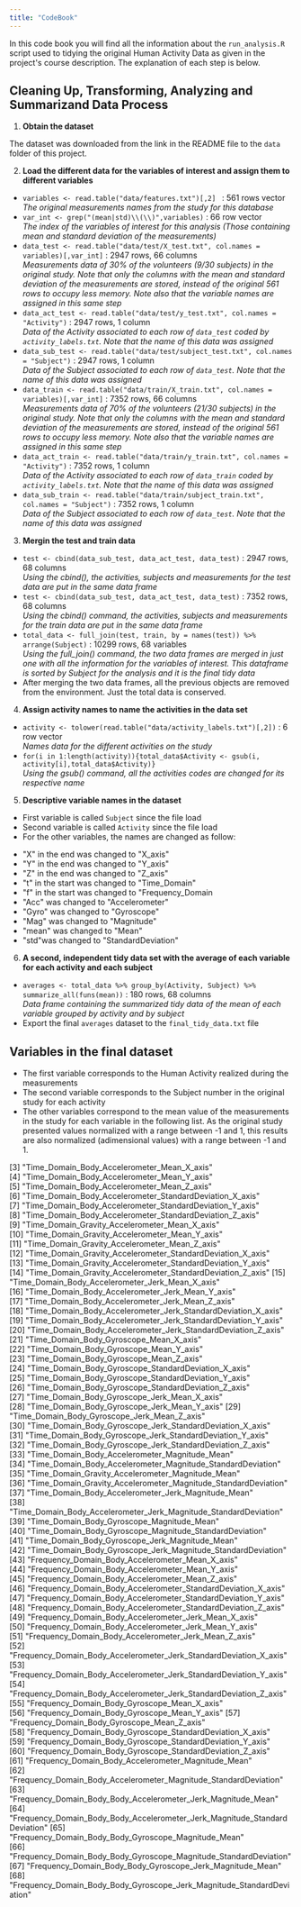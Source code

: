 ```yaml
---
title: "CodeBook"
---
```


In this code book you will find all the information about the `run_analysis.R` script used to tidying the original Human Activity Data as given in the project's course description. The explanation of each step is below.

## Cleaning Up, Transforming, Analyzing and Summarizand Data Process

1. **Obtain the dataset**

 The dataset was downloaded from the link in the README file to the `data` folder of this project.

2. **Load the different data for the variables of interest and assign them to different variables**

 + `variables <- read.table("data/features.txt")[,2] ` : 561 rows vector  
 *The original measurements names from the study for this database*
 + `var_int <- grep("(mean|std)\\(\\)",variables)` : 66 row vector  
 *The index of the variables of interest for this analysis (Those containing mean and standard deviation of the measurements)*
 + `data_test <- read.table("data/test/X_test.txt", col.names = variables)[,var_int]` : 2947 rows, 66 columns  
 *Measurements data of 30% of the volunteers (9/30 subjects) in the original study. Note that only the columns with the mean and standard deviation of the measurements are stored, instead of the original 561 rows to occupy less memory. Note also that the variable names are assigned in this same step*
 + `data_act_test <- read.table("data/test/y_test.txt", col.names = "Activity")` : 2947 rows, 1 column  
 *Data of the Activity associated to each row of `data_test` coded by `activity_labels.txt`. Note that the name of this data was assigned*
 + `data_sub_test <- read.table("data/test/subject_test.txt", col.names = "Subject")` : 2947 rows, 1 column  
 *Data of the Subject associated to each row of `data_test`. Note that the name of this data was assigned*
 + `data_train <- read.table("data/train/X_train.txt", col.names = variables)[,var_int]` : 7352 rows, 66 columns  
 *Measurements data of 70% of the volunteers (21/30 subjects) in the original study. Note that only the columns with the mean and standard deviation of the measurements are stored, instead of the original 561 rows to occupy less memory. Note also that the variable names are assigned in this same step*
 + `data_act_train <- read.table("data/train/y_train.txt", col.names = "Activity")` : 7352 rows, 1 column  
 *Data of the Activity associated to each row of `data_train` coded by `activity_labels.txt`. Note that the name of this data was assigned*
 + `data_sub_train <- read.table("data/train/subject_train.txt", col.names = "Subject")` : 7352 rows, 1 column  
 *Data of the Subject associated to each row of `data_test`. Note that the name of this data was assigned*

3. **Mergin the test and train data**

 + `test <- cbind(data_sub_test, data_act_test, data_test)` : 2947 rows, 68 columns  
 *Using the cbind(), the activities, subjects and measurements for the test data are put in the same data frame*
 + `test <- cbind(data_sub_test, data_act_test, data_test)` : 7352 rows, 68 columns  
 *Using the cbind() command, the activities, subjects and measurements for the train data are put in the same data frame*
 + `total_data <- full_join(test, train, by = names(test)) %>% arrange(Subject)` : 10299 rows, 68 variables  
 *Using the full_join() command, the two data frames are merged in just one with all the information for the variables of interest. This dataframe is sorted by Subject for the analysis and it is the final tidy data*
 + After merging the two data frames, all the previous objects are removed from the environment. Just the total data is conserved.
 
4. **Assign activity names to name the activities in the data set**
 
 + `activity <- tolower(read.table("data/activity_labels.txt")[,2])` : 6 row vector  
 *Names data for the different activities on the study*
 + `for(i in 1:length(activity)){total_data$Activity <- gsub(i, activity[i],total_data$Activity)}`  
 *Using the gsub() command, all the activities codes are changed for its respective name*
 
5. **Descriptive variable names in the dataset**
 * First variable is called `Subject` since the file load
 * Second variable is called `Activity` since the file load
 * For the other variables, the names are changed as follow:
  + "X" in the end was changed to "X_axis"
  + "Y" in the end was changed to "Y_axis"
  + "Z" in the end was changed to "Z_axis"
  + "t" in the start was changed to "Time_Domain"
  + "f" in the start was changed to "Frequency_Domain
  + "Acc" was changed to "Accelerometer"
  + "Gyro" was changed to "Gyroscope"
  + "Mag" was changed to "Magnitude"
  + "mean" was changed to "Mean"
  + "std"was changed to "StandardDeviation"
  
6. **A second, independent tidy data set with the average of each variable for each activity and each subject**
 + `averages <- total_data %>% group_by(Activity, Subject) %>% summarize_all(funs(mean))` : 180 rows, 68 columns  
 *Data frame containing the summarized tidy data of the mean of each variable grouped by activity and by subject*
 + Export the final `averages` dataset to the `final_tidy_data.txt` file

## Variables in the final dataset

 * The first variable corresponds to the Human Activity realized during the measurements
 * The second variable corresponds to the Subject number in the original study for each activity
 * The other variables correspond to the mean value of the measurements in the study for each variable in the following list. As the original study presented values normalized with a range between -1 and 1, this results are also normalized (adimensional values) with a range between -1 and 1.

[3] "Time_Domain_Body_Accelerometer_Mean_X_axis"                               
 [4] "Time_Domain_Body_Accelerometer_Mean_Y_axis"                               
 [5] "Time_Domain_Body_Accelerometer_Mean_Z_axis"                               
 [6] "Time_Domain_Body_Accelerometer_StandardDeviation_X_axis"                  
 [7] "Time_Domain_Body_Accelerometer_StandardDeviation_Y_axis"                  
 [8] "Time_Domain_Body_Accelerometer_StandardDeviation_Z_axis"                  
 [9] "Time_Domain_Gravity_Accelerometer_Mean_X_axis"                            
[10] "Time_Domain_Gravity_Accelerometer_Mean_Y_axis"                            
[11] "Time_Domain_Gravity_Accelerometer_Mean_Z_axis"                            
[12] "Time_Domain_Gravity_Accelerometer_StandardDeviation_X_axis"               
[13] "Time_Domain_Gravity_Accelerometer_StandardDeviation_Y_axis"               
[14] "Time_Domain_Gravity_Accelerometer_StandardDeviation_Z_axis"
[15] "Time_Domain_Body_Accelerometer_Jerk_Mean_X_axis"                          
[16] "Time_Domain_Body_Accelerometer_Jerk_Mean_Y_axis"                          
[17] "Time_Domain_Body_Accelerometer_Jerk_Mean_Z_axis"                          
[18] "Time_Domain_Body_Accelerometer_Jerk_StandardDeviation_X_axis"             
[19] "Time_Domain_Body_Accelerometer_Jerk_StandardDeviation_Y_axis"             
[20] "Time_Domain_Body_Accelerometer_Jerk_StandardDeviation_Z_axis"             
[21] "Time_Domain_Body_Gyroscope_Mean_X_axis"                                   
[22] "Time_Domain_Body_Gyroscope_Mean_Y_axis"                                   
[23] "Time_Domain_Body_Gyroscope_Mean_Z_axis"                                   
[24] "Time_Domain_Body_Gyroscope_StandardDeviation_X_axis"                      
[25] "Time_Domain_Body_Gyroscope_StandardDeviation_Y_axis"                      
[26] "Time_Domain_Body_Gyroscope_StandardDeviation_Z_axis"                      
[27] "Time_Domain_Body_Gyroscope_Jerk_Mean_X_axis"                              
[28] "Time_Domain_Body_Gyroscope_Jerk_Mean_Y_axis"
[29] "Time_Domain_Body_Gyroscope_Jerk_Mean_Z_axis"                              
[30] "Time_Domain_Body_Gyroscope_Jerk_StandardDeviation_X_axis"                 
[31] "Time_Domain_Body_Gyroscope_Jerk_StandardDeviation_Y_axis"                 
[32] "Time_Domain_Body_Gyroscope_Jerk_StandardDeviation_Z_axis"                 
[33] "Time_Domain_Body_Accelerometer_Magnitude_Mean"                            
[34] "Time_Domain_Body_Accelerometer_Magnitude_StandardDeviation"               
[35] "Time_Domain_Gravity_Accelerometer_Magnitude_Mean"                         
[36] "Time_Domain_Gravity_Accelerometer_Magnitude_StandardDeviation"            
[37] "Time_Domain_Body_Accelerometer_Jerk_Magnitude_Mean"                       
[38] "Time_Domain_Body_Accelerometer_Jerk_Magnitude_StandardDeviation"          
[39] "Time_Domain_Body_Gyroscope_Magnitude_Mean"                                
[40] "Time_Domain_Body_Gyroscope_Magnitude_StandardDeviation"                   
[41] "Time_Domain_Body_Gyroscope_Jerk_Magnitude_Mean"                           
[42] "Time_Domain_Body_Gyroscope_Jerk_Magnitude_StandardDeviation"
[43] "Frequency_Domain_Body_Accelerometer_Mean_X_axis"                          
[44] "Frequency_Domain_Body_Accelerometer_Mean_Y_axis"                          
[45] "Frequency_Domain_Body_Accelerometer_Mean_Z_axis"                          
[46] "Frequency_Domain_Body_Accelerometer_StandardDeviation_X_axis"             
[47] "Frequency_Domain_Body_Accelerometer_StandardDeviation_Y_axis"             
[48] "Frequency_Domain_Body_Accelerometer_StandardDeviation_Z_axis"             
[49] "Frequency_Domain_Body_Accelerometer_Jerk_Mean_X_axis"                     
[50] "Frequency_Domain_Body_Accelerometer_Jerk_Mean_Y_axis"                     
[51] "Frequency_Domain_Body_Accelerometer_Jerk_Mean_Z_axis"                     
[52] "Frequency_Domain_Body_Accelerometer_Jerk_StandardDeviation_X_axis"        
[53] "Frequency_Domain_Body_Accelerometer_Jerk_StandardDeviation_Y_axis"        
[54] "Frequency_Domain_Body_Accelerometer_Jerk_StandardDeviation_Z_axis"        
[55] "Frequency_Domain_Body_Gyroscope_Mean_X_axis"                              
[56] "Frequency_Domain_Body_Gyroscope_Mean_Y_axis"
[57] "Frequency_Domain_Body_Gyroscope_Mean_Z_axis"                              
[58] "Frequency_Domain_Body_Gyroscope_StandardDeviation_X_axis"                 
[59] "Frequency_Domain_Body_Gyroscope_StandardDeviation_Y_axis"                 
[60] "Frequency_Domain_Body_Gyroscope_StandardDeviation_Z_axis"                 
[61] "Frequency_Domain_Body_Accelerometer_Magnitude_Mean"                       
[62] "Frequency_Domain_Body_Accelerometer_Magnitude_StandardDeviation"          
[63] "Frequency_Domain_Body_Body_Accelerometer_Jerk_Magnitude_Mean"             
[64] "Frequency_Domain_Body_Body_Accelerometer_Jerk_Magnitude_StandardDeviation"
[65] "Frequency_Domain_Body_Body_Gyroscope_Magnitude_Mean"                      
[66] "Frequency_Domain_Body_Body_Gyroscope_Magnitude_StandardDeviation"         
[67] "Frequency_Domain_Body_Body_Gyroscope_Jerk_Magnitude_Mean"                 
[68] "Frequency_Domain_Body_Body_Gyroscope_Jerk_Magnitude_StandardDeviation"
